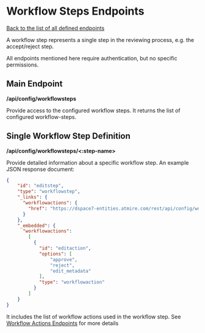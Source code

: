 # Workflow Steps Endpoints
[Back to the list of all defined endpoints](endpoints.md)

A workflow step represents a single step in the reviewing process, e.g. the accept/reject step.  

All endpoints mentioned here require authentication, but no specific permissions.

## Main Endpoint
**/api/config/workflowsteps**   

Provide access to the configured workflow steps. It returns the list of configured workflow-steps.

## Single Workflow Step Definition
**/api/config/workflowsteps/<:step-name>**

Provide detailed information about a specific workflow step. An example JSON response document:
```json
{
  	"id": "editstep",
  	"type": "workflowstep",
    "_links": {
      "workflowactions": {
        "href": "https://dspace7-entities.atmire.com/rest/api/config/workflowsteps/<:step-name>/workflowactions"
      }
    },
    "_embedded": {
      "workflowactions": 
        [
          {
            "id": "editaction",
            "options": [
                "approve",
                "reject",
                "edit_metadata"
            ],
            "type": "workflowaction"
          }
        ]
    }
}
```

It includes the list of workflow actions used in the workflow step. See [Workflow Actions Endpoints](workflowactions.md) for more details